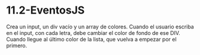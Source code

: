 # 11.2-EventosJS
 
Crea un input, un div vacío y un array de colores.
Cuando el usuario escriba en el input, con cada letra, debe cambiar el color de fondo de ese DIV. Cuando llegue al último color de la lista, que vuelva a empezar por el primero.
